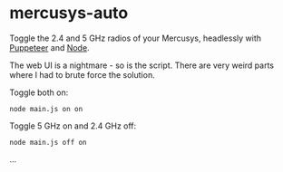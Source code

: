 # mercusys-auto

Toggle the 2.4 and 5 GHz radios of your Mercusys, headlessly with [Puppeteer](https://pptr.dev/) and [Node](https://nodejs.org/).

The web UI is a nightmare - so is the script. There are very weird parts where I had to brute force the solution.

Toggle both on:
```
node main.js on on
```

Toggle 5 GHz on and 2.4 GHz off:
```
node main.js off on
```

...
